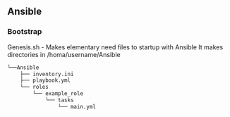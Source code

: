 ## Ansible
### Bootstrap
Genesis.sh 
    - Makes elementary need files to startup with Ansible 
        It makes directories in /homa/username/Ansible

```html
└──Ansible
    ├── inventory.ini
    ├── playbook.yml
    └── roles
        └── example_role
            └── tasks
                └── main.yml

```
